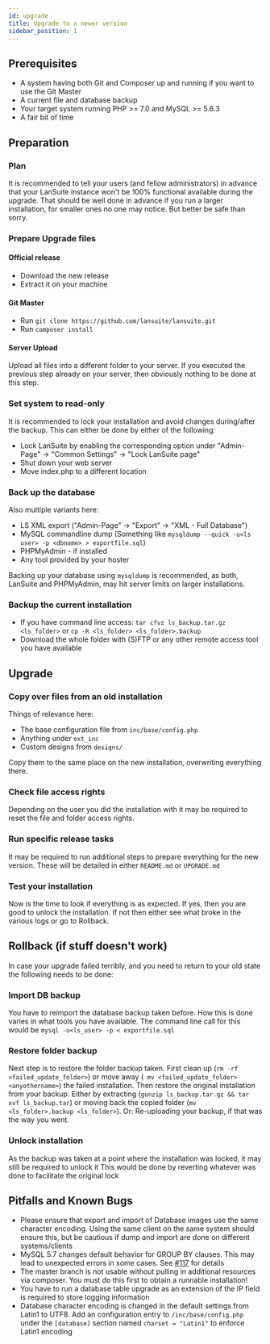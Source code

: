 ```yaml
---
id: upgrade
title: Upgrade to a newer version
sidebar_position: 1
---
```


## Prerequisites

* A system having both Git and Composer up and running if you want to use the Git Master
* A current file and database backup
* Your target system running PHP >= 7.0 and MySQL >= 5.6.3
* A fair bit of time

## Preparation

### Plan

It is recommended to tell your users (and fellow administrators) in advance that your LanSuite instance won't be 100% functional available during the upgrade.
That should be well done in advance if you run a larger installation, for smaller ones no one may notice. But better be safe than sorry.

### Prepare Upgrade files

#### Official release

* Download the new release
* Extract it on your machine

#### Git Master

* Run `git clone https://github.com/lansuite/lansuite.git`
* Run `composer install`

#### Server Upload

Upload all files into a different folder to your server.
If you executed the previous step already on your server, then obviously nothing to be done at this step.

### Set system to read-only

It is recommended to lock your installation and avoid changes during/after the backup.
This can either be done by either of the following:
* Lock LanSuite by enabling the corresponding option under "Admin-Page" -> "Common Settings" -> "Lock LanSuite page"
* Shut down your web server
* Move index.php to a different location

### Back up the database

Also multiple variants here:
* LS XML export ("Admin-Page" -> "Export" -> "XML - Full Database")
* MySQL commandline dump (Something like `mysqldump --quick -u<ls user> -p <dbname> > exportfile.sql`)
* PHPMyAdmin - if installed
* Any tool provided by your hoster

Backing up your database using `mysqldump` is recommended, as both, LanSuite and PHPMyAdmin, may hit server limits on larger installations.

### Backup the current installation

* If you have command line access: `tar cfvz ls_backup.tar.gz <ls_folder>` or `cp -R <ls_folder> <ls_folder>.backup`
* Download the whole folder with (S)FTP or any other remote access tool you have available

## Upgrade

### Copy over files from an old installation

Things of relevance here:
* The base configuration file from `inc/base/config.php`
* Anything under `ext_inc`
* Custom designs from `designs/`

Copy them to the same place on the new installation, overwriting everything there.

### Check file access rights

Depending on the user you did the installation with it may be required to reset the file and folder access rights.

### Run specific release tasks

It may be required to run additional steps to prepare everything for the new version.
These will be detailed in either `README.md` or `UPGRADE.md`

### Test your installation

Now is the time to look if everything is as expected.
If yes, then you are good to unlock the installation.
If not then either see what broke in the various logs or go to Rollback.

## Rollback (if stuff doesn't work)

In case your upgrade failed terribly, and you need to return to your old state the following needs to be done:

### Import DB backup

You have to reimport the database backup taken before. How this is done varies in what tools you have available.
The command line call for this would be `mysql -u<ls_user> -p < exportfile.sql`

### Restore folder backup

Next step is to restore the folder backup taken.
First clean up (`rm -rf <failed_update_folder>`) or move away (` mv <failed_update_folder> <anyothername>`) the failed installation.
Then restore the original installation from your backup.
Either by extracting (`gunzip ls_backup.tar.gz && tar xvf ls_backup.tar`) or moving back the copied folder (`mv <ls_folder>.backup <ls_folder>`).
Or: Re-uploading your backup, if that was the way you went.

### Unlock installation

As the backup was taken at a point where the installation was locked, it may still be required to unlock it
This would be done by reverting whatever was done to facilitate the original lock

## Pitfalls and Known Bugs

* Please ensure that export and import of Database images use the same character encoding. Using the same client on the same system should ensure this, but be cautious if dump and import are done on different systems/clients
* MySQL 5.7 changes default behavior for GROUP BY clauses. This may lead to unexpected errors in some cases. See [#117](https://github.com/lansuite/lansuite/issues/117) for details
* The master branch is not usable without pulling in additional resources via composer. You must do this first to obtain a runnable installation!
* You have to run a database table upgrade as an extension of the IP field is required to store logging information
* Database character encoding is changed in the default settings from Latin1 to UTF8. Add an configuration entry to `/inc/base/config.php` under the `[database]` section named `charset = "Latin1"` to enforce Latin1 encoding 
